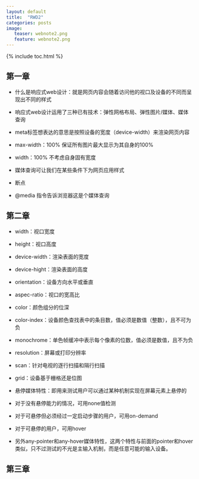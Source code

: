 ```yaml
---
layout: default
title:  "RWD2"
categories: posts 
image:
   teaser: webnote2.png
   feature: webnote2.png
---
```

{% include toc.html %}
## 第一章
 - 什么是响应式web设计：就是网页内容会随着访问他的视口及设备的不同而呈现出不同的样式

 - 响应式web设计运用了三种已有技术：弹性网格布局、弹性图片/媒体、媒体查询

 - meta标签想表达的意思是按照设备的宽度（device-width）来渲染网页内容

 - max-width：100% 保证所有图片最大显示为其自身的100%
 - width：100% 不考虑自身固有宽度


 - 媒体查询可让我们在某些条件下为网页应用样式
 - 断点
 - @media 指令告诉浏览器这是个媒体查询

## 第二章
 - width：视口宽度
 - height：视口高度
 - device-width：渲染表面的宽度
 - device-hight：渲染表面的高度
 - orientation：设备方向水平或垂直
 - aspec-ratio：视口的宽高比
 - color：颜色组分的位深
 - color-index：设备颜色查找表中的条目数，值必须是数值（整数），且不可为负
 - monochrome：单色帧缓冲中表示每个像素的位数，值必须是数值，且不为负
 - resolution：屏幕或打印分辨率
 - scan：针对电视的逐行扫描和隔行扫描
 - grid：设备基于栅格还是位图

 - 悬停媒体特性：即用来测试用户可以通过某种机制实现在屏幕元素上悬停的
 - 对于没有悬停能力的情况，可用none值检测
 - 对于可悬停但必须经过一定启动步骤的用户，可用on-demand
 - 对于可悬停的用户，可用hover
 - 另外any-pointer和any-hover媒体特性，这两个特性与前面的pointer和hover类似，只不过测试的不光是主输入机制，而是任意可能的输入设备。

## 第三章